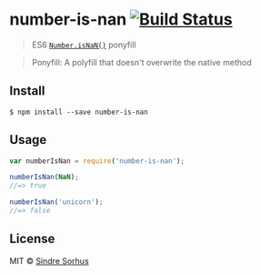 # number-is-nan [![Build Status](https://travis-ci.org/sindresorhus/number-is-nan.svg?branch=master)](https://travis-ci.org/sindresorhus/number-is-nan)

> ES6 [`Number.isNaN()`](https://developer.mozilla.org/en-US/docs/Web/JavaScript/Reference/Global_Objects/Number/isNaN) ponyfill

> Ponyfill: A polyfill that doesn't overwrite the native method


## Install

```
$ npm install --save number-is-nan
```


## Usage

```js
var numberIsNan = require('number-is-nan');

numberIsNan(NaN);
//=> true

numberIsNan('unicorn');
//=> false
```


## License

MIT © [Sindre Sorhus](//sindresorhus.com)

